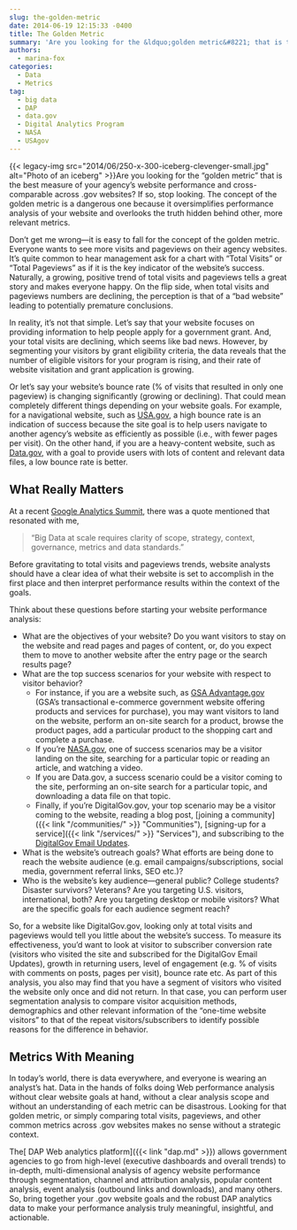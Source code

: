 ```yaml
---
slug: the-golden-metric
date: 2014-06-19 12:15:33 -0400
title: The Golden Metric
summary: 'Are you looking for the &ldquo;golden metric&#8221; that is the best measure of your agency’s website performance and cross-comparable across .gov websites? If so, stop looking. The concept of the golden metric is a dangerous one because it oversimplifies performance analysis of your website and overlooks the truth'
authors:
  - marina-fox
categories:
  - Data
  - Metrics
tag:
  - big data
  - DAP
  - data.gov
  - Digital Analytics Program
  - NASA
  - USAgov
---
```


{{< legacy-img src="2014/06/250-x-300-iceberg-clevenger-small.jpg" alt="Photo of an iceberg" >}}Are you looking for the “golden metric&#8221; that is the best measure of your agency’s website performance and cross-comparable across .gov websites? If so, stop looking. The concept of the golden metric is a dangerous one because it oversimplifies performance analysis of your website and overlooks the truth hidden behind other, more relevant metrics.

Don’t get me wrong—it is easy to fall for the concept of the golden metric. Everyone wants to see more visits and pageviews on their agency websites. It’s quite common to hear management ask for a chart with “Total Visits” or “Total Pageviews” as if it is the key indicator of the website’s success. Naturally, a growing, positive trend of total visits and pageviews tells a great story and makes everyone happy. On the flip side, when total visits and pageviews numbers are declining, the perception is that of a “bad website” leading to potentially premature conclusions.

In reality, it’s not that simple. Let’s say that your website focuses on providing information to help people apply for a government grant. And, your total visits are declining, which seems like bad news. However, by segmenting your visitors by grant eligibility criteria, the data reveals that the number of eligible visitors for your program is rising, and their rate of website visitation and grant application is growing.

Or let’s say your website’s bounce rate (% of visits that resulted in only one pageview) is changing significantly (growing or declining). That could mean completely different things depending on your website goals. For example, for a navigational website, such as [USA.gov](http://www.usa.gov/), a high bounce rate is an indication of success because the site goal is to help users navigate to another agency’s website as efficiently as possible (i.e., with fewer pages per visit). On the other hand, if you are a heavy-content website, such as [Data.gov](http://www.data.gov/), with a goal to provide users with lots of content and relevant data files, a low bounce rate is better.

## What Really Matters

At a recent [Google Analytics Summit](http://analytics.blogspot.com/2014/05/google-analytics-summit-2014-whats-next.html), there was a quote mentioned that resonated with me,

> “Big Data at scale requires clarity of scope, strategy, context, governance, metrics and data standards.”

Before gravitating to total visits and pageviews trends, website analysts should have a clear idea of what their website is set to accomplish in the first place and then interpret performance results within the context of the goals.

Think about these questions before starting your website performance analysis:

  * What are the objectives of your website? Do you want visitors to stay on the website and read pages and pages of content, or, do you expect them to move to another website after the entry page or the search results page?
  * What are the top success scenarios for your website with respect to visitor behavior?
      * For instance, if you are a website such, as [GSA Advantage.gov](https://www.gsaadvantage.gov/advantage/main/start_page.do) (GSA’s transactional e-commerce government website offering products and services for purchase), you may want visitors to land on the website, perform an on-site search for a product, browse the product pages, add a particular product to the shopping cart and complete a purchase.
      * If you’re [NASA.gov](http://www.nasa.gov/), one of success scenarios may be a visitor landing on the site, searching for a particular topic or reading an article, and watching a video.
      * If you are Data.gov, a success scenario could be a visitor coming to the site, performing an on-site search for a particular topic, and downloading a data file on that topic.
      * Finally, if you’re DigitalGov.gov, your top scenario may be a visitor coming to the website, reading a blog post, [joining a community]({{< link "/communities/" >}} "Communities"), [signing-up for a service]({{< link "/services/" >}} "Services"), and subscribing to the [DigitalGov Email Updates](https://public.govdelivery.com/accounts/USHOWTO/subscriber/new).
  * What is the website’s outreach goals? What efforts are being done to reach the website audience (e.g. email campaigns/subscriptions, social media, government referral links, SEO etc.)?
  * Who is the website’s key audience—general public? College students? Disaster survivors? Veterans? Are you targeting U.S. visitors, international, both? Are you targeting desktop or mobile visitors? What are the specific goals for each audience segment reach?

So, for a website like DigitalGov.gov, looking only at total visits and pageviews would tell you little about the website’s success. To measure its effectiveness, you’d want to look at visitor to subscriber conversion rate (visitors who visited the site and subscribed for the DigitalGov Email Updates), growth in returning users, level of engagement (e.g. % of visits with comments on posts, pages per visit), bounce rate etc. As part of this analysis, you also may find that you have a segment of visitors who visited the website only once and did not return. In that case, you can perform user segmentation analysis to compare visitor acquisition methods, demographics and other relevant information of the “one-time website visitors” to that of the repeat visitors/subscribers to identify possible reasons for the difference in behavior.

## Metrics With Meaning

In today’s world, there is data everywhere, and everyone is wearing an analyst’s hat. Data in the hands of folks doing Web performance analysis without clear website goals at hand, without a clear analysis scope and without an understanding of each metric can be disastrous. Looking for that golden metric, or simply comparing total visits, pageviews, and other common metrics across .gov websites makes no sense without a strategic context.

The[ DAP Web analytics platform]({{< link "dap.md" >}}) allows government agencies to go from high-level (executive dashboards and overall trends) to in-depth, multi-dimensional analysis of agency website performance through segmentation, channel and attribution analysis, popular content analysis, event analysis (outbound links and downloads), and many others. So, bring together your .gov website goals and the robust DAP analytics data to make your performance analysis truly meaningful, insightful, and actionable.
